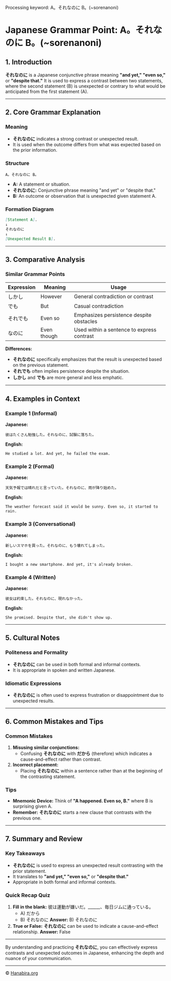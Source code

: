 Processing keyword: A。それなのに B。(~sorenanoni)
# Japanese Grammar Point: A。それなのに B。(~sorenanoni)

## 1. Introduction
**それなのに** is a Japanese conjunctive phrase meaning **"and yet," "even so,"** or **"despite that."** It is used to express a contrast between two statements, where the second statement (B) is unexpected or contrary to what would be anticipated from the first statement (A).

---
## 2. Core Grammar Explanation
### Meaning
- **それなのに** indicates a strong contrast or unexpected result.
- It is used when the outcome differs from what was expected based on the prior information.
### Structure
```plaintext
A。それなのに B。
```
- **A:** A statement or situation.
- **それなのに:** Conjunctive phrase meaning "and yet" or "despite that."
- **B:** An outcome or observation that is unexpected given statement A.
### Formation Diagram
```markdown
[Statement A].
↓
それなのに
↓
[Unexpected Result B].
```
---
## 3. Comparative Analysis
### Similar Grammar Points
| Expression      | Meaning               | Usage                                   |
|-----------------|-----------------------|-----------------------------------------|
| しかし          | However               | General contradiction or contrast       |
| でも            | But                   | Casual contradiction                    |
| それでも        | Even so               | Emphasizes persistence despite obstacles|
| なのに          | Even though           | Used within a sentence to express contrast|
**Differences:**
- **それなのに** specifically emphasizes that the result is unexpected based on the previous statement.
- **それでも** often implies persistence despite the situation.
- **しかし** and **でも** are more general and less emphatic.
---
## 4. Examples in Context
### Example 1 (Informal)
**Japanese:**
```plaintext
彼はたくさん勉強した。それなのに、試験に落ちた。
```
**English:**
```plaintext
He studied a lot. And yet, he failed the exam.
```
### Example 2 (Formal)
**Japanese:**
```plaintext
天気予報では晴れだと言っていた。それなのに、雨が降り始めた。
```
**English:**
```plaintext
The weather forecast said it would be sunny. Even so, it started to rain.
```
### Example 3 (Conversational)
**Japanese:**
```plaintext
新しいスマホを買った。それなのに、もう壊れてしまった。
```
**English:**
```plaintext
I bought a new smartphone. And yet, it's already broken.
```
### Example 4 (Written)
**Japanese:**
```plaintext
彼女は約束した。それなのに、現れなかった。
```
**English:**
```plaintext
She promised. Despite that, she didn't show up.
```
---
## 5. Cultural Notes
### Politeness and Formality
- **それなのに** can be used in both formal and informal contexts.
- It is appropriate in spoken and written Japanese.
### Idiomatic Expressions
- **それなのに** is often used to express frustration or disappointment due to unexpected results.
---
## 6. Common Mistakes and Tips
### Common Mistakes
1. **Misusing similar conjunctions:**
   - Confusing **それなのに** with **だから** (therefore) which indicates a cause-and-effect rather than contrast.
2. **Incorrect placement:**
   - Placing **それなのに** within a sentence rather than at the beginning of the contrasting statement.
### Tips
- **Mnemonic Device:** Think of **"A happened. Even so, B."** where B is surprising given A.
- **Remember:** **それなのに** starts a new clause that contrasts with the previous one.
---
## 7. Summary and Review
### Key Takeaways
- **それなのに** is used to express an unexpected result contrasting with the prior statement.
- It translates to **"and yet," "even so,"** or **"despite that."**
- Appropriate in both formal and informal contexts.
### Quick Recap Quiz
1. **Fill in the blank:**
   彼は運動が嫌いだ。______、毎日ジムに通っている。
   - A) だから
   - B) それなのに
   **Answer:** B) それなのに
2. **True or False:**
   **それなのに** can be used to indicate a cause-and-effect relationship.
   **Answer:** False
---
By understanding and practicing **それなのに**, you can effectively express contrasts and unexpected outcomes in Japanese, enhancing the depth and nuance of your communication.


---

© [Hanabira.org](https://hanabira.org)
